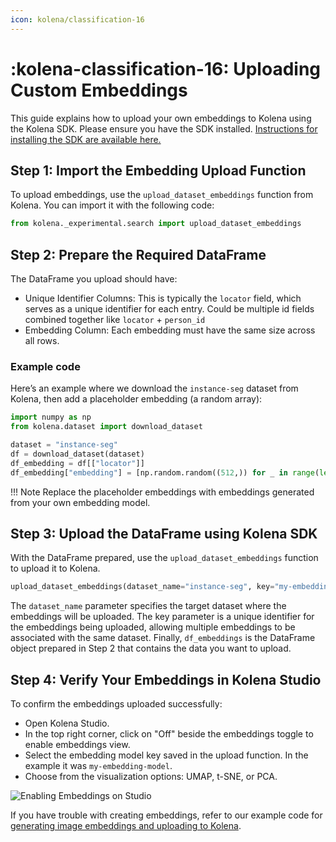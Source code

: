 ```yaml
---
icon: kolena/classification-16
---
```


# :kolena-classification-16: Uploading Custom Embeddings

This guide explains how to upload your own embeddings to Kolena using the Kolena SDK.
Please ensure you have the SDK installed.
[Instructions for installing the SDK are available here.](https://docs.kolena.com/installing-kolena/)

## Step 1: Import the Embedding Upload Function

To upload embeddings, use the `upload_dataset_embeddings` function from Kolena. You can import
it with the following code:
```python
from kolena._experimental.search import upload_dataset_embeddings
```

## Step 2: Prepare the Required DataFrame

The DataFrame you upload should have:

- Unique Identifier Columns: This is typically the `locator` field, which serves as a unique identifier for each entry.
 Could be multiple id fields combined together like `locator` + `person_id`
- Embedding Column: Each embedding must have the same size across all rows.

### Example code

Here’s an example where we download the `instance-seg` dataset from Kolena,
then add a placeholder embedding (a random array):
```python
import numpy as np
from kolena.dataset import download_dataset

dataset = "instance-seg"
df = download_dataset(dataset)
df_embedding = df[["locator"]]
df_embedding["embedding"] = [np.random.random((512,)) for _ in range(len(df_embedding))]
```
!!! Note
    Replace the placeholder embeddings with embeddings generated from your own embedding model.

## Step 3: Upload the DataFrame using Kolena SDK

With the DataFrame prepared, use the `upload_dataset_embeddings` function to upload it to Kolena.

```python
upload_dataset_embeddings(dataset_name="instance-seg", key="my-embedding-model", df_embedding=df_embedding)
```

The `dataset_name` parameter specifies the target dataset where the embeddings will be uploaded.
The key parameter is a unique identifier for the embeddings being uploaded, allowing multiple embeddings
 to be associated with the same dataset. Finally, `df_embeddings` is the DataFrame object
 prepared in Step 2 that contains the data you want to upload.

## Step 4: Verify Your Embeddings in Kolena Studio

To confirm the embeddings uploaded successfully:

- Open Kolena Studio.
- In the top right corner, click on "Off" beside the embeddings toggle to enable embeddings view.
- Select the embedding model key saved in the upload function. In the example it was `my-embedding-model`.
- Choose from the visualization options: UMAP, t-SNE, or PCA.

![Enabling Embeddings on Studio](../../assets/images/upload-embeddings-enable.gif)

If you have trouble with creating embeddings, refer to our example code for
[generating image embeddings and uploading to Kolena](https://github.com/kolenaIO/kolena/tree/trunk/examples/dataset/search_embeddings).
